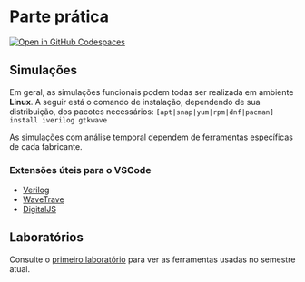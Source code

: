 # Parte prática

[![Open in GitHub Codespaces](https://github.com/codespaces/badge.svg)](https://codespaces.new/menotti/ld)

## Simulações

Em geral, as simulações funcionais podem todas ser realizada em ambiente **Linux**. A seguir está o comando de instalação, dependendo de sua distribuição, dos pacotes necessários: `[apt|snap|yum|rpm|dnf|pacman] install iverilog gtkwave`

As simulações com análise temporal dependem de ferramentas específicas de cada fabricante. 

### Extensões úteis para o VSCode

- [Verilog](https://marketplace.visualstudio.com/items/?itemName=mshr-h.VerilogHDL)
- [WaveTrave](https://marketplace.visualstudio.com/publishers/wavetrace)
- [DigitalJS](https://marketplace.visualstudio.com/items/?itemName=yuyichao.digitaljs)

## Laboratórios

Consulte o [primeiro laboratório](01_demo) para ver as ferramentas usadas no semestre atual. 